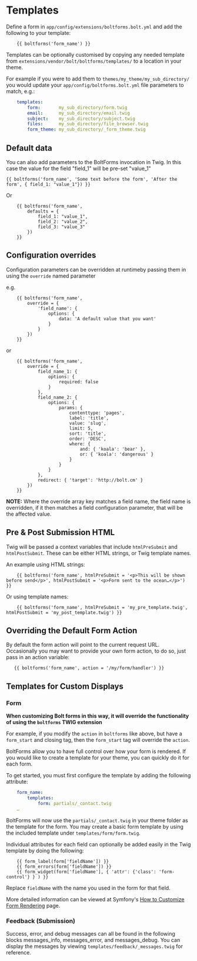 Templates
=========

Define a form in `app/config/extensions/boltforms.bolt.yml` and add the
following to your template:

```twig
    {{ boltforms('form_name') }}
```

Templates can be optionally customised by copying any needed template from
`extensions/vendor/bolt/boltforms/templates/` to a location in your theme.

For example if you were to add them to `themes/my_theme/my_sub_directory/` you
would update your `app/config/boltforms.bolt.yml` file parameters to match,
e.g.:

```yaml
    templates:
        form:       my_sub_directory/form.twig
        email:      my_sub_directory/email.twig
        subject:    my_sub_directory/subject.twig
        files:      my_sub_directory/file_browser.twig
        form_theme: my_sub_directory/_form_theme.twig
```

Default data
------------

You can also add parameters to the BoltForms invocation in Twig. In this case
the value for the field "field_1" will be pre-set "value_1"

```twig
{{ boltforms('form_name', 'Some text before the form', 'After the form', { field_1: "value_1"}) }}
```

Or

```twig
    {{ boltforms('form_name',
        defaults = {
            field_1: "value_1",
            field_2: "value_2",
            field_3: "value_3"
        })
    }}
```

Configuration overrides
-----------------------

Configuration parameters can be overridden at runtimeby passing them in using
the `override` named parameter

e.g.

```twig
    {{ boltforms('form_name',
        override = {
            'field_name': {
                options: {
                    data: 'A default value that you want'
                }
            }
        })
    }}
```

or

```twig
    {{ boltforms('form_name',
        override = {
            field_name_1: {
                options: {
                    required: false
                }
            },
            field_name_2: {
                options: {
                    params: {
                        contenttype: 'pages',
                        label: 'title',
                        value: 'slug',
                        limit: 5,
                        sort: 'title',
                        order: 'DESC',
                        where: {
                            and: { 'koala': 'bear' },
                            or: { 'koala': 'dangerous' }
                        }
                    }
                }
            },
            redirect: { 'target': 'http://bolt.cm' }
        })
    }}
```

**NOTE:** Where the override array key matches a field name, the field name is
overridden, if it then matches a field configuration parameter, that will be
the affected value.


Pre & Post Submission HTML
--------------------------

Twig will be passed a context variables that include `htmlPreSubmit` and
`htmlPostSubmit`. These can be either HTML strings, or Twig template names.

An example using HTML strings:

```twig
    {{ boltforms('form_name', htmlPreSubmit = '<p>This will be shown before send</p>', htmlPostSubmit = '<p>Form sent to the ocean…</p>') }}
```

Or using template names:

```twig
    {{ boltforms('form_name', htmlPreSubmit = 'my_pre_template.twig', htmlPostSubmit = 'my_post_template.twig') }}
```

Overriding the Default Form Action
----------------------------------

By default the form action will point to the current request URL. Occasionally
you may want to provide your own form action, to do so, just pass in an action
variable:

```twig
   {{ boltforms('form_name', action = '/my/form/handler') }}
```

Templates for Custom Displays
-----------------------------

### Form

**When customizing Bolt forms in this way, it will override the functionality of
using the `boltforms` TWIG extension**

For example, if you modify the `action` in `boltforms` like above, but have a
`form_start` and closing tag, then the `form_start` tag will override the
`action`.

BoltForms allow you to have full control over how your form is rendered. If you
would like to create a template for your theme, you can quickly do it for each
form.

To get started, you must first configure the template by adding the following
attribute:

```yaml
    form_name:
        templates:
            form: partials/_contact.twig
    …
```

BoltForms will now use the `partials/_contact.twig` in your theme folder as the
template for the form. You may create a basic form template by using the
included template under `templates/form/form.twig`.

Individual attributes for each field can optionally be added easily in the Twig
template by doing the following:

```twig
    {{ form_label(form['fieldName']) }}
    {{ form_errors(form['fieldName']) }}
    {{ form_widget(form['fieldName'], { 'attr': {'class': 'form-control'} } ) }}
```

Replace `fieldName` with the name you used in the form for that field.

More detailed information can be viewed at Symfony's
[How to Customize Form Rendering][customize] page.

### Feedback (Submission)

Success, error, and debug messages can all be found in the following blocks
messages_info, messages_error, and messages_debug. You can display the messages
by viewing `templates/feedback/_messages.twig` for reference.

[customize]: http://symfony.com/doc/current/cookbook/form/form_customization.html
